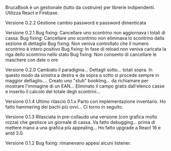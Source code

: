 BrucaBook è un gestionale (tutto da costruire) per librerie indipendenti.
Utilizza React e Firebase.

Versione 0.2.2
Gestione cambio password e password dimenticata

Versione 0.2.1
Bug fixing: Cancellare uno scontrino non aggiornava i totali di cassa.
Bug fixing: Cancellare uno scontrino non eliminava lo scontrino dalla sezione di dettaglio
Bug fixing: Non veniva controllato che il numero scontrino è intero positivo
Bug fixing: In fase di reload non veniva caricata la riga dello scontrino nello stato
Bug fixing: Non consento di cancellare le maschere con date o ore



Versione 0.2.0
Cambiato il paradigma... Dettagli sotto... totali sopra. In questo modo da sinistra a destra e da sopra a sotto si procede sempre
in maggior dettaglio....
Creato uno "stub" bookImg... da richiamare per mostrare l'immagine di un EAN...
Eliminato il campo gratis dall'elenco casse e inserito il calcolo del totale degli scontrini...


Versione 0.1.4 
Ultimo rilascio 0.1.x Parto con implementazione inventario. Ho fatto hammering dei bachi più ovvi... Ci torno in seguito.

Versione 0.1.3
Rilasciata in pre-collaudo una versione (con grafica molto rozza) che gestisce un giornale di cassa.
Va fatto debugging... prima di mettere mano a una grafica più appealing...
Ho fatto upgrade a React 16 e antd 3.0.


Versione 0.1.2
Bug fixing: rimanevano appesi alcuni listener. 

